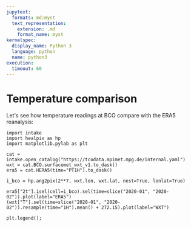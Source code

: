 ```yaml
---
jupytext:
  formats: md:myst
  text_representation:
    extension: .md
    format_name: myst
kernelspec:
  display_name: Python 3
  language: python
  name: python3
execution:
  timeout: 60
---
```


# Temperature comparison

Let's see how temperature readings at BCO compare with the ERA5 reanalysis:

```{code-cell} ipython3
import intake
import healpix as hp
import matplotlib.pylab as plt

cat = intake.open_catalog("https://tcodata.mpimet.mpg.de/internal.yaml")
wxt = cat.BCO.surfacemet_wxt_v1.to_dask()
era5 = cat.HERA5(time="PT1H").to_dask()

i_bco = hp.ang2pix(2**7, wxt.lon, wxt.lat, nest=True, lonlat=True)

era5["2t"].isel(cell=i_bco).sel(time=slice("2020-01", "2020-02")).plot(label="ERA5")
(wxt["T"].sel(time=slice("2020-01", "2020-02")).resample(time="1H").mean() + 272.15).plot(label="WXT")

plt.legend();
```

